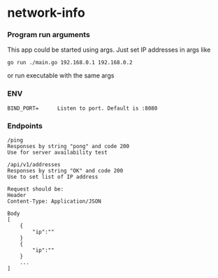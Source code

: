 # network-info

### Program run arguments
This app could be started using args. Just set IP addresses in args like

`go run ./main.go 192.168.0.1 192.168.0.2`

or run executable with the same args

### ENV
````
BIND_PORT=      Listen to port. Default is :8080
````

### Endpoints
````
/ping
Responses by string "pong" and code 200
Use for server availability test
````
````
/api/v1/addresses
Responses by string "OK" and code 200
Use to set list of IP address

Request should be:
Header
Content-Type: Application/JSON

Body
[
    {
        "ip":""
    }
    {
        "ip":""
    }
    ...
]
````
